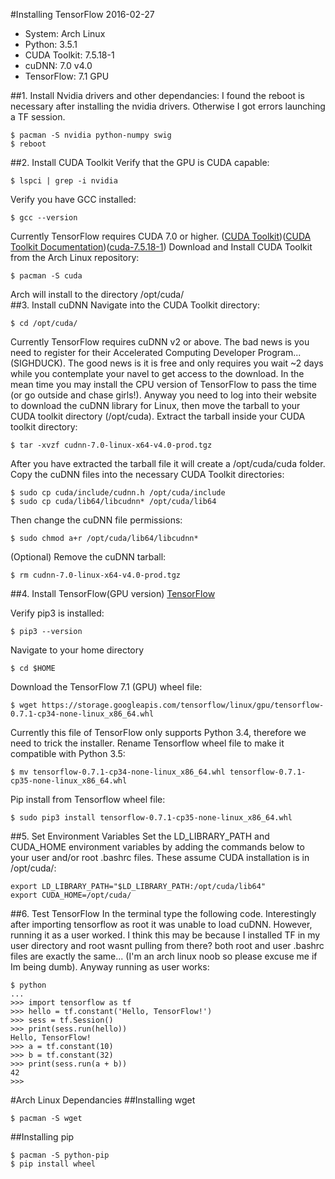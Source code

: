 #Installing TensorFlow
2016-02-27
- System: Arch Linux
- Python: 3.5.1
- CUDA Toolkit: 7.5.18-1
- cuDNN: 7.0 v4.0
- TensorFlow: 7.1 GPU

##1. Install Nvidia drivers and other dependancies:
I found the reboot is necessary after installing the nvidia drivers.  Otherwise I got errors launching a TF session.
```
$ pacman -S nvidia python-numpy swig
$ reboot
```
##2. Install CUDA Toolkit
Verify that the GPU is CUDA capable:
```
$ lspci | grep -i nvidia
```
Verify you have GCC installed:
```
$ gcc --version
```
Currently TensorFlow requires CUDA 7.0 or higher.
([CUDA Toolkit](https://developer.nvidia.com/cuda-toolkit))([CUDA Toolkit Documentation](http://docs.nvidia.com/cuda/cuda-getting-started-guide-for-linux/#axzz3xQuiXyUB))([cuda-7.5.18-1](https://www.archlinux.org/packages/community/x86_64/cuda/))
Download and Install CUDA Toolkit from the Arch Linux repository:
```
$ pacman -S cuda
```
Arch will install to the directory /opt/cuda/  
##3. Install cuDNN
Navigate into the CUDA Toolkit directory:
```
$ cd /opt/cuda/
```
Currently TensorFlow requires cuDNN v2 or above.  The bad news is you need to register for their Accelerated Computing Developer Program... (SIGHDUCK).  The good news is it is free and only requires you wait ~2 days while you contemplate your navel to get access to the download.  In the mean time you may install the CPU version of TensorFlow to pass the time (or go outside and chase girls!).  Anyway you need to log into their website to download the cuDNN library for Linux, then move the tarball to your CUDA toolkit directory (/opt/cuda).  Extract the tarball inside your CUDA toolkit directory:
```
$ tar -xvzf cudnn-7.0-linux-x64-v4.0-prod.tgz
```
After you have extracted the tarball file it will create a /opt/cuda/cuda folder.  Copy the cuDNN files into the necessary CUDA Toolkit directories:
```
$ sudo cp cuda/include/cudnn.h /opt/cuda/include
$ sudo cp cuda/lib64/libcudnn* /opt/cuda/lib64
```
Then change the cuDNN file permissions:
```
$ sudo chmod a+r /opt/cuda/lib64/libcudnn*
```
(Optional) Remove the cuDNN tarball:
```
$ rm cudnn-7.0-linux-x64-v4.0-prod.tgz
```
##4. Install TensorFlow(GPU version)
[TensorFlow](https://www.tensorflow.org/)

Verify pip3 is installed:
```
$ pip3 --version
```
Navigate to your home directory
```
$ cd $HOME
```
Download the TensorFlow 7.1 (GPU)  wheel file:
```
$ wget https://storage.googleapis.com/tensorflow/linux/gpu/tensorflow-0.7.1-cp34-none-linux_x86_64.whl

```
Currently this file of TensorFlow only supports Python 3.4, therefore we need to trick the installer.  Rename Tensorflow wheel file to make it compatible with Python 3.5:
```
$ mv tensorflow-0.7.1-cp34-none-linux_x86_64.whl tensorflow-0.7.1-cp35-none-linux_x86_64.whl
```
Pip install from Tensorflow wheel file: 
```
$ sudo pip3 install tensorflow-0.7.1-cp35-none-linux_x86_64.whl
```
##5. Set Environment Variables
Set the LD_LIBRARY_PATH and CUDA_HOME environment variables by adding the commands below to your user and/or root .bashrc files. These assume CUDA installation is in /opt/cuda/:
```
export LD_LIBRARY_PATH="$LD_LIBRARY_PATH:/opt/cuda/lib64"
export CUDA_HOME=/opt/cuda/
```
##6. Test TensorFlow
In the terminal type the following code.  Interestingly after importing tensorflow as root it was unable to load cuDNN.  However, running it as a user worked.  I think this may be because I installed TF in my user directory and root wasnt pulling from there?  both root and user .bashrc files are exactly the same... (I'm an arch linux noob so please excuse me if Im being dumb).  Anyway running as user works:
```
$ python
...
>>> import tensorflow as tf
>>> hello = tf.constant('Hello, TensorFlow!')
>>> sess = tf.Session()
>>> print(sess.run(hello))
Hello, TensorFlow!
>>> a = tf.constant(10)
>>> b = tf.constant(32)
>>> print(sess.run(a + b))
42
>>>
```

#Arch Linux Dependancies
##Installing wget
```
$ pacman -S wget
```
##Installing pip
```
$ pacman -S python-pip
$ pip install wheel
```
